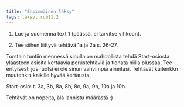```yaml
---
title: "Ensimmäinen läksy"
tags: läksyt rub11.2
---
```


1. Lue ja suomenna text 1 (päässä, ei tarvitse vihkoon).

2. Tee siihen liittyvä tehtävä 1a ja 2a s. 26-27.

Torstain tuntiin mennessä sinulla on mahdollista tehdä Start-osiosta yläasteen asioita kertaavia perustehtäviä ja tienata niillä plussaa. Tee erityisesti jos ruotsi ei ole sinun vahvimpia aineitasi. Tehtävät kuitenkkn muutenkin kaikille hyvää kertausta.

Start-osio:
t. 3a, 3b, 8a, 8b, 8c, 9a, 9b, 10a ja 10b. 

Tehtävät on nopeita, älä lannistu määrästä :)
